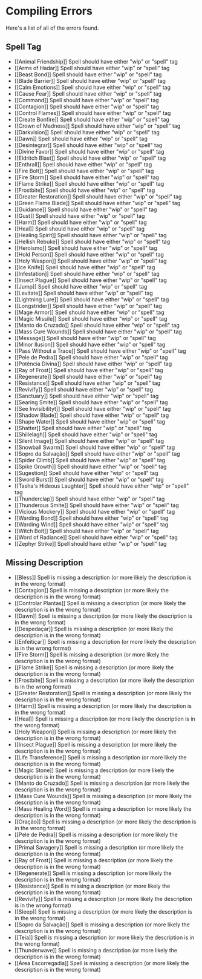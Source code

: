# Compiling Errors
Here's a list of all of the errors found.

## Spell Tag
- [[Animal Friendship]] Spell should have either "wip" or "spell" tag
- [[Arms of Hadar]] Spell should have either "wip" or "spell" tag
- [[Beast Bond]] Spell should have either "wip" or "spell" tag
- [[Blade Barrier]] Spell should have either "wip" or "spell" tag
- [[Calm Emotions]] Spell should have either "wip" or "spell" tag
- [[Cause Fear]] Spell should have either "wip" or "spell" tag
- [[Command]] Spell should have either "wip" or "spell" tag
- [[Contagion]] Spell should have either "wip" or "spell" tag
- [[Control Flames]] Spell should have either "wip" or "spell" tag
- [[Create Bonfire]] Spell should have either "wip" or "spell" tag
- [[Crown of Madness]] Spell should have either "wip" or "spell" tag
- [[Darkvision]] Spell should have either "wip" or "spell" tag
- [[Dawn]] Spell should have either "wip" or "spell" tag
- [[Desintegrar]] Spell should have either "wip" or "spell" tag
- [[Divine Favor]] Spell should have either "wip" or "spell" tag
- [[Eldritch Blast]] Spell should have either "wip" or "spell" tag
- [[Enthrall]] Spell should have either "wip" or "spell" tag
- [[Fire Bolt]] Spell should have either "wip" or "spell" tag
- [[Fire Storm]] Spell should have either "wip" or "spell" tag
- [[Flame Strike]] Spell should have either "wip" or "spell" tag
- [[Frostbite]] Spell should have either "wip" or "spell" tag
- [[Greater Restoration]] Spell should have either "wip" or "spell" tag
- [[Green Flame Blade]] Spell should have either "wip" or "spell" tag
- [[Guidance]] Spell should have either "wip" or "spell" tag
- [[Gust]] Spell should have either "wip" or "spell" tag
- [[Harm]] Spell should have either "wip" or "spell" tag
- [[Heal]] Spell should have either "wip" or "spell" tag
- [[Healing Spirit]] Spell should have either "wip" or "spell" tag
- [[Hellish Rebuke]] Spell should have either "wip" or "spell" tag
- [[Heroísmo]] Spell should have either "wip" or "spell" tag
- [[Hold Person]] Spell should have either "wip" or "spell" tag
- [[Holy Weapon]] Spell should have either "wip" or "spell" tag
- [[Ice Knife]] Spell should have either "wip" or "spell" tag
- [[Infestation]] Spell should have either "wip" or "spell" tag
- [[Insect Plague]] Spell should have either "wip" or "spell" tag
- [[Jump]] Spell should have either "wip" or "spell" tag
- [[Levitate]] Spell should have either "wip" or "spell" tag
- [[Lightning Lure]] Spell should have either "wip" or "spell" tag
- [[Longstrider]] Spell should have either "wip" or "spell" tag
- [[Mage Armor]] Spell should have either "wip" or "spell" tag
- [[Magic Missile]] Spell should have either "wip" or "spell" tag
- [[Manto do Cruzado]] Spell should have either "wip" or "spell" tag
- [[Mass Cure Wounds]] Spell should have either "wip" or "spell" tag
- [[Message]] Spell should have either "wip" or "spell" tag
- [[Minor Ilusion]] Spell should have either "wip" or "spell" tag
- [[Pass Without a Trace]] Spell should have either "wip" or "spell" tag
- [[Pele de Pedra]] Spell should have either "wip" or "spell" tag
- [[Potência Divina]] Spell should have either "wip" or "spell" tag
- [[Ray of Frost]] Spell should have either "wip" or "spell" tag
- [[Regenerate]] Spell should have either "wip" or "spell" tag
- [[Resistance]] Spell should have either "wip" or "spell" tag
- [[Revivify]] Spell should have either "wip" or "spell" tag
- [[Sanctuary]] Spell should have either "wip" or "spell" tag
- [[Searing Smite]] Spell should have either "wip" or "spell" tag
- [[See Invisibilityt]] Spell should have either "wip" or "spell" tag
- [[Shadow Blade]] Spell should have either "wip" or "spell" tag
- [[Shape Water]] Spell should have either "wip" or "spell" tag
- [[Shatter]] Spell should have either "wip" or "spell" tag
- [[Shillelagh]] Spell should have either "wip" or "spell" tag
- [[Silent Image]] Spell should have either "wip" or "spell" tag
- [[Snowball Swarm]] Spell should have either "wip" or "spell" tag
- [[Sopro da Salvação]] Spell should have either "wip" or "spell" tag
- [[Spider Climb]] Spell should have either "wip" or "spell" tag
- [[Spike Growth]] Spell should have either "wip" or "spell" tag
- [[Sugestion]] Spell should have either "wip" or "spell" tag
- [[Sword Burst]] Spell should have either "wip" or "spell" tag
- [[Tasha's Hideous Laughter]] Spell should have either "wip" or "spell" tag
- [[Thunderclap]] Spell should have either "wip" or "spell" tag
- [[Thunderous Smite]] Spell should have either "wip" or "spell" tag
- [[Vicious Mockery]] Spell should have either "wip" or "spell" tag
- [[Warding Bond]] Spell should have either "wip" or "spell" tag
- [[Warding Wind]] Spell should have either "wip" or "spell" tag
- [[Witch Bolt]] Spell should have either "wip" or "spell" tag
- [[Word of Radiance]] Spell should have either "wip" or "spell" tag
- [[Zephyr Strike]] Spell should have either "wip" or "spell" tag

## Missing Description
- [[Bless]] Spell is missing a description (or more likely the description is in the wrong format)
- [[Contagion]] Spell is missing a description (or more likely the description is in the wrong format)
- [[Controlar Plantas]] Spell is missing a description (or more likely the description is in the wrong format)
- [[Dawn]] Spell is missing a description (or more likely the description is in the wrong format)
- [[Despedaçar]] Spell is missing a description (or more likely the description is in the wrong format)
- [[Enfeitiçar]] Spell is missing a description (or more likely the description is in the wrong format)
- [[Fire Storm]] Spell is missing a description (or more likely the description is in the wrong format)
- [[Flame Strike]] Spell is missing a description (or more likely the description is in the wrong format)
- [[Frostbite]] Spell is missing a description (or more likely the description is in the wrong format)
- [[Greater Restoration]] Spell is missing a description (or more likely the description is in the wrong format)
- [[Harm]] Spell is missing a description (or more likely the description is in the wrong format)
- [[Heal]] Spell is missing a description (or more likely the description is in the wrong format)
- [[Holy Weapon]] Spell is missing a description (or more likely the description is in the wrong format)
- [[Insect Plague]] Spell is missing a description (or more likely the description is in the wrong format)
- [[Life Transference]] Spell is missing a description (or more likely the description is in the wrong format)
- [[Magic Stone]] Spell is missing a description (or more likely the description is in the wrong format)
- [[Manto do Cruzado]] Spell is missing a description (or more likely the description is in the wrong format)
- [[Mass Cure Wounds]] Spell is missing a description (or more likely the description is in the wrong format)
- [[Mass Healing Word]] Spell is missing a description (or more likely the description is in the wrong format)
- [[Oração]] Spell is missing a description (or more likely the description is in the wrong format)
- [[Pele de Pedra]] Spell is missing a description (or more likely the description is in the wrong format)
- [[Primal Savagery]] Spell is missing a description (or more likely the description is in the wrong format)
- [[Ray of Frost]] Spell is missing a description (or more likely the description is in the wrong format)
- [[Regenerate]] Spell is missing a description (or more likely the description is in the wrong format)
- [[Resistance]] Spell is missing a description (or more likely the description is in the wrong format)
- [[Revivify]] Spell is missing a description (or more likely the description is in the wrong format)
- [[Sleep]] Spell is missing a description (or more likely the description is in the wrong format)
- [[Sopro da Salvação]] Spell is missing a description (or more likely the description is in the wrong format)
- [[Teia]] Spell is missing a description (or more likely the description is in the wrong format)
- [[Thunderwave]] Spell is missing a description (or more likely the description is in the wrong format)
- [[Área Escorregadia]] Spell is missing a description (or more likely the description is in the wrong format)